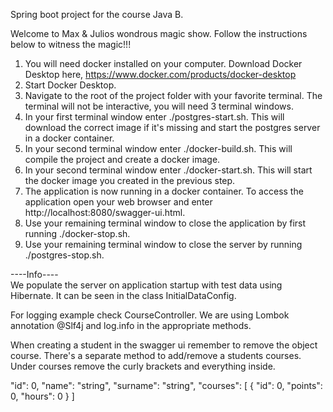 Spring boot project for the course Java B.

Welcome to Max & Julios wondrous magic show. Follow the instructions below to witness the magic!!!

1. You will need docker installed on your computer. Download Docker Desktop
   here, https://www.docker.com/products/docker-desktop
2. Start Docker Desktop.
3. Navigate to the root of the project folder with your favorite terminal. The terminal will not be interactive, you
   will need 3 terminal windows.
4. In your first terminal window enter ./postgres-start.sh. This will download the correct image if it's missing and
   start the postgres server in a docker container.
5. In your second terminal window enter ./docker-build.sh. This will compile the project and create a docker image.
6. In your second terminal window enter ./docker-start.sh. This will start the docker image you created in the previous
   step.
7. The application is now running in a docker container. To access the application open your web browser and
   enter http://localhost:8080/swagger-ui.html.
8. Use your remaining terminal window to close the application by first running ./docker-stop.sh.
9. Use your remaining terminal window to close the server by running ./postgres-stop.sh.

----Info----   
We populate the server on application startup with test data using Hibernate. It can be seen in the class
InitialDataConfig.

For logging example check CourseController. We are using Lombok annotation @Slf4j and log.info in the appropriate
methods.

When creating a student in the swagger ui remember to remove the object course. There's a separate method to add/remove
a students courses. 
Under courses remove the curly brackets and everything inside.

"id": 0,
"name": "string",
"surname": "string",
"courses": [
   {
   "id": 0,
   "points": 0,
   "hours": 0 
   }
]

